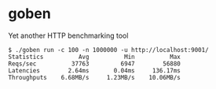 # goben
Yet another HTTP benchmarking tool


    $ ./goben run -c 100 -n 1000000 -u http://localhost:9001/
    Statistics          Avg          Min          Max
    Reqs/sec          37763         6947        56880
    Latencies        2.64ms       0.04ms     136.17ms
    Throughputs    6.68MB/s     1.23MB/s    10.06MB/s
